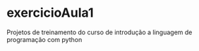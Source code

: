 # exercicioAula1
Projetos de treinamento do curso de introdução a linguagem de programação com python
